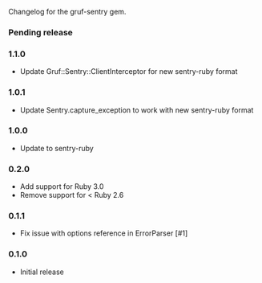 Changelog for the gruf-sentry gem.

### Pending release

### 1.1.0

- Update Gruf::Sentry::ClientInterceptor for new sentry-ruby format

### 1.0.1

- Update Sentry.capture_exception to work with new sentry-ruby format

### 1.0.0

- Update to sentry-ruby

### 0.2.0

- Add support for Ruby 3.0
- Remove support for < Ruby 2.6

### 0.1.1

- Fix issue with options reference in ErrorParser [#1]

### 0.1.0

* Initial release
